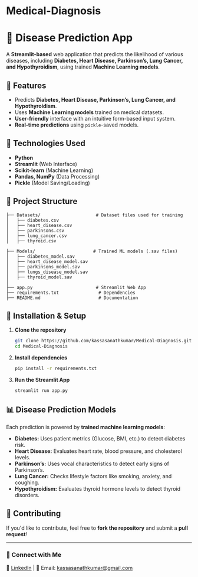 # Medical-Diagnosis

# 🏥 Disease Prediction App

A **Streamlit-based** web application that predicts the likelihood of various diseases, including **Diabetes, Heart Disease, Parkinson’s, Lung Cancer, and Hypothyroidism**, using trained **Machine Learning models**.

## 🚀 Features
- Predicts **Diabetes, Heart Disease, Parkinson’s, Lung Cancer, and Hypothyroidism**.
- Uses **Machine Learning models** trained on medical datasets.
- **User-friendly** interface with an intuitive form-based input system.
- **Real-time predictions** using `pickle`-saved models.

## 📌 Technologies Used
- **Python**
- **Streamlit** (Web Interface)
- **Scikit-learn** (Machine Learning)
- **Pandas, NumPy** (Data Processing)
- **Pickle** (Model Saving/Loading)

## 📂 Project Structure
```
├── Datasets/                     # Dataset files used for training
│   ├── diabetes.csv
│   ├── heart_disease.csv
│   ├── parkinsons.csv
│   ├── lung_cancer.csv
│   ├── thyroid.csv
```
```
├── Models/                      # Trained ML models (.sav files)
│   ├── diabetes_model.sav
│   ├── heart_disease_model.sav
│   ├── parkinsons_model.sav
│   ├── lungs_disease_model.sav
│   ├── thyroid_model.sav
│
├── app.py                        # Streamlit Web App
├── requirements.txt               # Dependencies
├── README.md                      # Documentation
```

## 🔧 Installation & Setup

1. **Clone the repository**
   ```sh
   git clone https://github.com/kassasanathkumar/Medical-Diagnosis.git
   cd Medical-Diagnosis
   ```

2. **Install dependencies**
   ```sh
   pip install -r requirements.txt
   ```

3. **Run the Streamlit App**
   ```sh
   streamlit run app.py
   ```

## 📊 Disease Prediction Models
Each prediction is powered by **trained machine learning models**:
- **Diabetes:** Uses patient metrics (Glucose, BMI, etc.) to detect diabetes risk.
- **Heart Disease:** Evaluates heart rate, blood pressure, and cholesterol levels.
- **Parkinson’s:** Uses vocal characteristics to detect early signs of Parkinson’s.
- **Lung Cancer:** Checks lifestyle factors like smoking, anxiety, and coughing.
- **Hypothyroidism:** Evaluates thyroid hormone levels to detect thyroid disorders.

## 🤝 Contributing
If you'd like to contribute, feel free to **fork the repository** and submit a **pull request**!

---
### 🔗 Connect with Me  
💼 [LinkedIn](www.linkedin.com/in/kassa-sanath-kumar) | 📧 Email: kassasanathkumar@gmail.com

